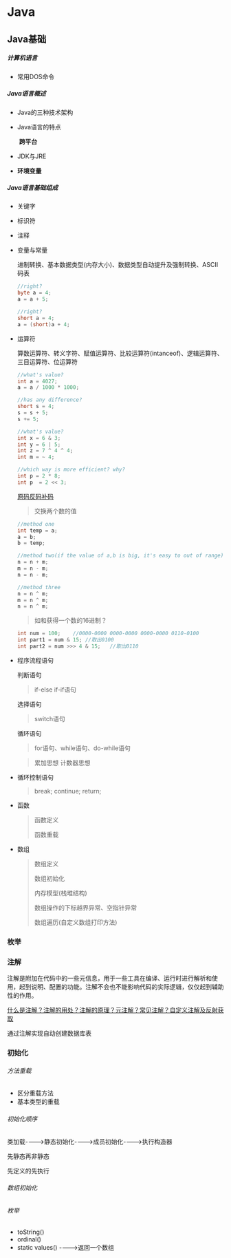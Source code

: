 # Java

## Java基础

##### 计算机语言

- 常用DOS命令

##### Java语言概述

- Java的三种技术架构

- Java语言的特点

  ​	**跨平台**

- JDK与JRE
- **环境变量**

##### Java语言基础组成

- 关键字

- 标识符

- 注释

- 变量与常量

  进制转换、基本数据类型(内存大小)、数据类型自动提升及强制转换、ASCII码表

  ```java
  //right?
  byte a = 4;
  a = a + 5;
  
  //right?
  short a = 4;
  a = (short)a + 4;
  ```

  

- 运算符

  算数运算符、转义字符、赋值运算符、比较运算符(intanceof)、逻辑运算符、三目运算符、位运算符

  ```java
  //what's value?
  int a = 4027;
  a = a / 1000 * 1000;
  
  //has any difference?
  short s = 4;
  s = s + 5;
  s += 5;
  
  //what's value?
  int x = 6 & 3;
  int y = 6 | 5;
  int z = 7 ^ 4 ^ 4;
  int m = ~ 4;
  
  //which way is more efficient? why?
  int p = 2 * 8;
  int p  = 2 << 3;
  ```

  [原码反码补码](https://www.cnblogs.com/zhangziqiu/archive/2011/03/30/ComputerCode.html)

  > 交换两个数的值

  ```java
  //method one
  int temp = a;
  a = b;
  b = temp;
  
  //method two(if the value of a,b is big, it's easy to out of range) 
  n = n + m;
  m = n - m;
  n = n - m;
  
  //method three
  n = n ^ m;
  m = n ^ m;
  n = n ^ m;
  ```

  > 如和获得一个数的16进制？

  ```java
  int num = 100;	//0000-0000 0000-0000 0000-0000 0110-0100
  int part1 = num & 15;	//取出0100
  int part2 = num >>> 4 & 15;	//取出0110
  ```

  

- 程序流程语句

  判断语句

  > if-else if-if语句

  选择语句

  > switch语句

  循环语句

  > for语句、while语句、do-while语句

  > 累加思想	计数器思想

- 循环控制语句

  > break; 	continue; 	return;

- 函数

  > 函数定义
  >
  > 函数重载

- 数组

  > 数组定义
  >
  > 数组初始化
  >
  > 内存模型(栈堆结构)
  >
  > 数组操作的下标越界异常、空指针异常
  >
  > 数组遍历(自定义数组打印方法)

### 枚举

### 注解

注解是附加在代码中的一些元信息，用于一些工具在编译、运行时进行解析和使用，起到说明、配置的功能。注解不会也不能影响代码的实际逻辑，仅仅起到辅助性的作用。

[什么是注解？注解的用处？注解的原理？元注解？常见注解？自定义注解及反射获取](https://www.cnblogs.com/acm-bingzi/p/javaAnnotation.html)

通过注解实现自动创建数据库表





### 初始化

###### 方法重载

- 区分重载方法
- 基本类型的重载

###### 初始化顺序

类加载---->静态初始化---->成员初始化---->执行构造器

先静态再非静态

先定义的先执行

###### 数组初始化

###### 枚举

- toString()
- ordinal()
- static values() ---->返回一个数组
